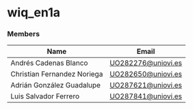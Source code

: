 # wiq_en1a

### Members
| Name                        | Email              |
|-----------------------------|--------------------|
| Andrés Cadenas Blanco       | UO282276@uniovi.es |
| Christian Fernandez Noriega | UO282650@uniovi.es |
| Adrián González Guadalupe   | UO287621@uniovi.es |
| Luis Salvador Ferrero       | UO287841@uniovi.es |